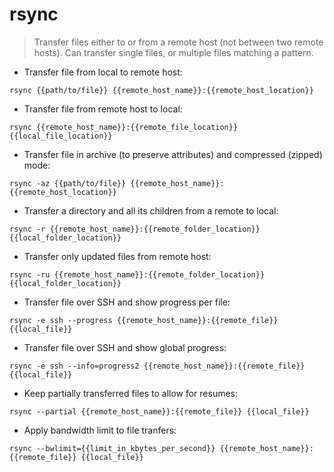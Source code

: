 # rsync

> Transfer files either to or from a remote host (not between two remote hosts).
> Can transfer single files, or multiple files matching a pattern.

- Transfer file from local to remote host:

`rsync {{path/to/file}} {{remote_host_name}}:{{remote_host_location}}`

- Transfer file from remote host to local:

`rsync {{remote_host_name}}:{{remote_file_location}} {{local_file_location}}`

- Transfer file in archive (to preserve attributes) and compressed (zipped) mode:

`rsync -az {{path/to/file}} {{remote_host_name}}:{{remote_host_location}}`

- Transfer a directory and all its children from a remote to local:

`rsync -r {{remote_host_name}}:{{remote_folder_location}} {{local_folder_location}}`

- Transfer only updated files from remote host:

`rsync -ru {{remote_host_name}}:{{remote_folder_location}} {{local_folder_location}}`

- Transfer file over SSH and show progress per file:

`rsync -e ssh --progress {{remote_host_name}}:{{remote_file}} {{local_file}}`

- Transfer file over SSH and show global progress:

`rsync -e ssh --info=progress2 {{remote_host_name}}:{{remote_file}} {{local_file}}`

- Keep partially transferred files to allow for resumes:

`rsync --partial {{remote_host_name}}:{{remote_file}} {{local_file}}`

- Apply bandwidth limit to file tranfers:

`rsync --bwlimit={{limit_in_kbytes_per_second}} {{remote_host_name}}:{{remote_file}} {{local_file}}`
